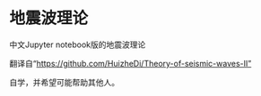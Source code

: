# 地震波理论
中文Jupyter notebook版的地震波理论

翻译自“https://github.com/HuizheDi/Theory-of-seismic-waves-II”

自学，并希望可能帮助其他人。
